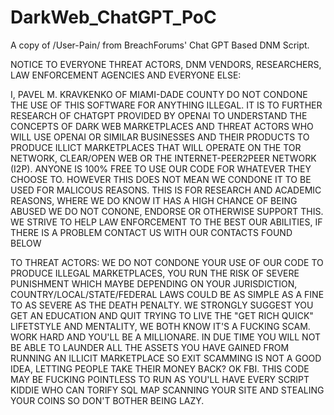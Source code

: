 # DarkWeb_ChatGPT_PoC
A copy of /User-Pain/ from BreachForums' Chat GPT Based DNM Script.


NOTICE TO EVERYONE THREAT ACTORS, DNM VENDORS, RESEARCHERS, LAW ENFORCEMENT AGENCIES AND EVERYONE ELSE:

I, PAVEL M. KRAVKENKO OF MIAMI-DADE COUNTY DO NOT CONDONE THE USE OF THIS SOFTWARE FOR ANYTHING ILLEGAL. IT IS TO FURTHER RESEARCH OF CHATGPT PROVIDED BY OPENAI
TO UNDERSTAND THE CONCEPTS OF DARK WEB MARKETPLACES AND THREAT ACTORS WHO WILL USE OPENAI OR SIMILAR BUSINESSES AND THEIR PRODUCTS TO PRODUCE ILLICT MARKETPLACES
THAT WILL OPERATE ON THE TOR NETWORK, CLEAR/OPEN WEB OR THE INTERNET-PEER2PEER NETWORK (I2P). ANYONE IS 100% FREE TO USE OUR CODE FOR WHATEVER THEY CHOOSE TO.
HOWEVER THIS DOES NOT MEAN WE CONDONE IT TO BE USED FOR MALICOUS REASONS. THIS IS FOR RESEARCH AND ACADEMIC REASONS, WHERE WE DO KNOW IT HAS A HIGH CHANCE OF 
BEING ABUSED WE DO NOT CONONE, ENDORSE OR OTHERWISE SUPPORT THIS. WE STRIVE TO HELP LAW ENFORCEMENT TO THE BEST OUR ABILITIES, IF THERE IS A PROBLEM CONTACT US 
WITH OUR CONTACTS FOUND BELOW


TO THREAT ACTORS: 
WE DO NOT CONDONE YOUR USE OF OUR CODE TO PRODUCE ILLEGAL MARKETPLACES, YOU RUN THE RISK OF SEVERE PUNISHMENT WHICH MAYBE DEPENDING ON YOUR
JURISDICTION, COUNTRY/LOCAL/STATE/FEDERAL LAWS COULD BE AS SIMPLE AS A FINE TO AS SEVERE AS THE DEATH PENALTY. WE STRONGLY SUGGEST YOU GET AN 
EDUCATION AND QUIT TRYING TO LIVE THE "GET RICH QUICK" LIFETSTYLE AND MENTALITY, WE BOTH KNOW IT'S A FUCKING SCAM. WORK HARD AND YOU'LL BE A MILLIONARE. 
IN DUE TIME YOU WILL NOT BE ABLE TO LAUNDER ALL THE ASSETS YOU HAVE GAINED FROM RUNNING AN ILLICIT MARKETPLACE SO EXIT SCAMMING IS NOT A GOOD IDEA, LETTING 
PEOPLE TAKE THEIR MONEY BACK? OK FBI. THIS CODE MAY BE FUCKING POINTLESS TO RUN AS YOU'LL HAVE EVERY SCRIPT KIDDIE WHO CAN TORIFY SQL MAP SCANNING YOUR SITE
AND STEALING YOUR COINS SO DON'T BOTHER BEING LAZY.
